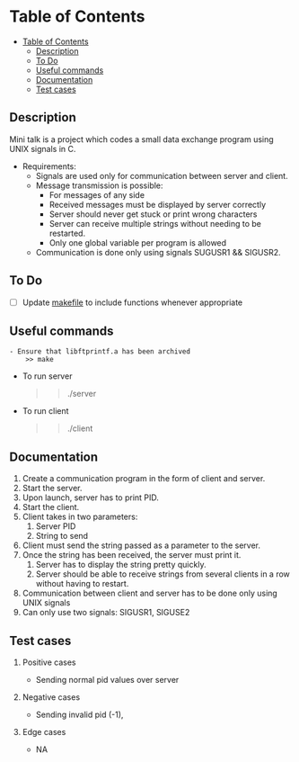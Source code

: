 # Table of Contents

- [Table of Contents](#table-of-contents)
  - [Description](#description)
  - [To Do](#to-do)
  - [Useful commands](#useful-commands)
  - [Documentation](#documentation)
  - [Test cases](#test-cases)

## Description
Mini talk is a project which codes a small data exchange program
using UNIX signals in C.

- Requirements: 
  - Signals are used only for communication between server and client. 
  - Message transmission is possible:
    - For messages of any side
    - Received messages must be displayed by server correctly
    - Server should never get stuck or print wrong characters
    - Server can receive multiple strings without needing to be restarted.
    - Only one global variable per program is allowed
  - Communication is done only using signals SUGUSR1 && SIGUSR2.

## To Do
- [ ] Update [makefile](Makefile) to include functions whenever appropriate

## Useful commands
	- Ensure that libftprintf.a has been archived
		>> make
   
   - To run server
      >> ./server

   - To run client
      >> ./client


## Documentation

1. Create a communication program in the form of client and server. 
2. Start the server. 
3. Upon launch, server has to print PID. 
4. Start the client. 
5. Client takes in two parameters:
   1. Server PID
   2. String to send
6. Client must send the string passed as a parameter to the server. 
7. Once the string has been received, the server must print it. 
   1. Server has to display the string pretty quickly. 
   2. Server should be able to receive strings from several clients in a row without having to restart. 
8. Communication between client and server has to be done only using UNIX signals
9. Can only use two signals: SIGUSR1, SIGUSE2


## Test cases

1. Positive cases
   - Sending normal pid values over server


2. Negative cases
   - Sending invalid pid (-1), 


3. Edge cases
   - NA

